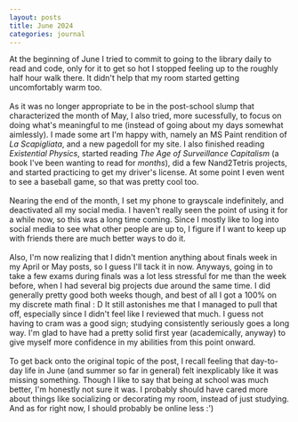 ```yaml
---
layout: posts
title: June 2024
categories: journal
---
```

At the beginning of June I tried to commit to going to the library daily to read and code, only for it to get so hot I stopped feeling up to the roughly half hour walk there. It didn't help that my room started getting uncomfortably warm too.
<br><br>
As it was no longer appropriate to be in the post-school slump that characterized the month of May, I also tried, more sucessfully, to focus on doing what's meaningful to me (instead of going about my days somewhat aimlessly). I made some art I'm happy with, namely an MS Paint rendition of <i>La Scapigliata</i>, and a new pagedoll for my site. I also finished reading <i>Existential Physics</i>, started reading <i>The Age of Surveillance Capitalism</i> (a book I've been wanting to read for <i>months</i>), did a few Nand2Tetris projects, and started practicing to get my driver's license. At some point I even went to see a baseball game, so that was pretty cool too.
<br><br>
Nearing the end of the month, I set my phone to grayscale indefinitely, and deactivated all my social media. I haven't really seen the point of using it for a while now, so this was a long time coming. Since I mostly like to log into social media to see what other people are up to, I figure if I want to keep up with friends there are much better ways to do it.
<br><br>
Also, I'm now realizing that I didn't mention anything about finals week in my April or May posts, so I guess I'll tack it in now. Anyways, going in to take a few exams during finals was a lot less stressful for me than the week before, when I had several big projects due around the same time. I did generally pretty good both weeks though, and best of all I got a 100% on my discrete math final : D It still astonishes me that I managed to pull that off, especially since I didn't feel like I reviewed that much. I guess not having to cram was a good sign; studying consistently seriously goes a long way. I'm glad to have had a pretty solid first year (academically, anyway) to give myself more confidence in my abilities from this point onward.
<br><br>
To get back onto the original topic of the post, I recall feeling that day-to-day life in June (and summer so far in general) felt inexplicably like it was missing something. Though I like to say that being at school was much better, I'm honestly not sure it was. I probably should have cared more about things like socializing or decorating my room, instead of just studying. And as for right now, I should probably be online less :')